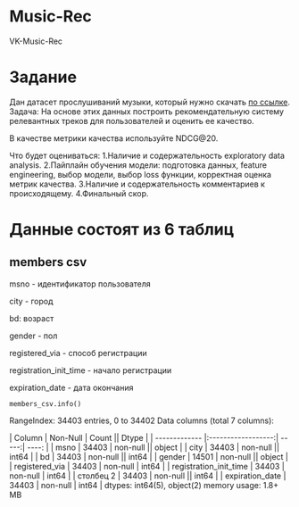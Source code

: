 # Music-Rec
VK-Music-Rec
# Задание
Дан датасет прослушиваний музыки, который нужно скачать [по ссылке](https://www.kaggle.com/competitions/kkbox-music-recommendation-challenge/data).
Задача: 
На основе этих данных построить рекомендательную систему релевантных треков для пользователей и оценить ее качество.

В качестве метрики качества используйте NDCG@20.

Что будет оцениваться:
1.Наличие и содержательность exploratory data analysis.
2.Пайплайн обучения модели: подготовка данных, feature engineering, выбор модели, выбор loss функции, корректная оценка метрик качества.
3.Наличие и содержательность комментариев к происходящему.
4.Финальный скор.


# Данные состоят из 6 таблиц
## members csv

msno - идентификатор пользователя

city - город

bd: возраст

gender - пол

registered_via - способ регистрации

registration_init_time - начало регистрации

expiration_date - дата окончания

```
members_csv.info()
```

RangeIndex: 34403 entries, 0 to 34402
Data columns (total 7 columns):

| Column       | Non-Null                | Count || Dtype |
| ------------- |:------------------:| -----:| ----: |
| msno      | 34403    | non-null || object |
| city     | 34403 |   non-null || int64 |
| bd        | 34403    | non-null || int64 |
| gender     | 14501 |   non-null || object |
| registered_via  | 34403        |    non-null | int64 |
| registration_init_time     | 34403   | non-null | int64 |
| столбец 2     | 34403 |   non-null || int64 |
| expiration_date  | 34403        |    non-null | int64 |
dtypes: int64(5), object(2)
memory usage: 1.8+ MB